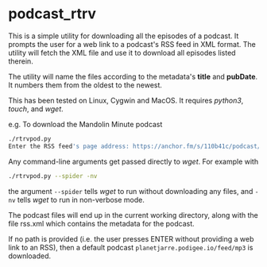 # podcast_rtrv
This is a simple utility for downloading all the episodes of a podcast.
It prompts the user for a web link to a podcast's RSS feed in XML format.
The utility will fetch the XML file and use it to download all episodes listed therein.

The utility will name the files according to the metadata's **title** and **pubDate**.
It numbers them from the oldest to the newest.

This has been tested on Linux, Cygwin and MacOS.
It requires *python3*, *touch*, and *wget*.

e.g. To download the Mandolin Minute podcast
```bash
./rtrvpod.py
Enter the RSS feed's page address: https://anchor.fm/s/110b41c/podcast/rss
```
Any command-line arguments get passed directly to *wget*. For example with
```bash
./rtrvpod.py --spider -nv
```
the argument ```--spider``` tells *wget* to run without downloading any files, and ```-nv```
tells *wget* to run in non-verbose mode.

The podcast files will end up in the current working directory, along with the file rss.xml
which contains the metadata for the podcast.

If no path is provided (i.e. the user presses ENTER without providing a web link to an RSS),
then a default podcast ```planetjarre.podigee.io/feed/mp3``` is downloaded.
